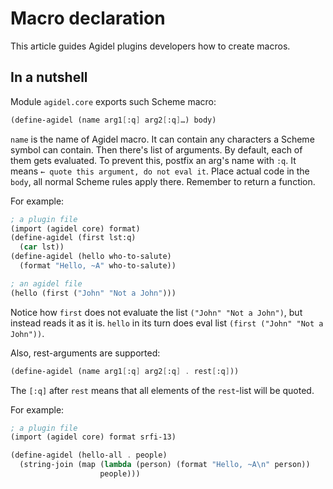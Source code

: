 # Macro declaration

This article guides Agidel plugins developers how to create macros.

## In a nutshell

Module `agidel.core` exports such Scheme macro:

```scheme
(define-agidel (name arg1[:q] arg2[:q]…) body)
```

`name` is the name of Agidel macro. It can contain any characters a
Scheme symbol can contain. Then there's list of arguments. By default,
each of them gets evaluated. To prevent this, postfix an arg's name
with `:q`. It means `← quote this argument, do not eval it`. Place
actual code in the `body`, all normal Scheme rules apply there.
Remember to return a function.

For example:

```scheme
; a plugin file
(import (agidel core) format)
(define-agidel (first lst:q)
  (car lst))
(define-agidel (hello who-to-salute)
  (format "Hello, ~A" who-to-salute))

; an agidel file
(hello (first ("John" "Not a John")))
```

Notice how `first` does not evaluate the list `("John" "Not a John")`,
but instead reads it as it is. `hello` in its turn does eval list
`(first ("John" "Not a John"))`.

Also, rest-arguments are supported:

```scheme
(define-agidel (name arg1[:q] arg2[:q] . rest[:q]))
```

The `[:q]` after `rest` means that all elements of the `rest`-list
will be quoted.

For example:

```scheme
; a plugin file
(import (agidel core) format srfi-13)

(define-agidel (hello-all . people)
  (string-join (map (lambda (person) (format "Hello, ~A\n" person))
                    people)))
```

